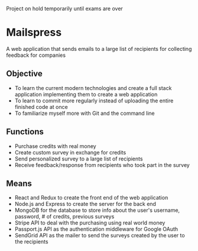 
Project on hold temporarily until exams are over

# Mailspress

A web application that sends emails to a large list of recipients for collecting feedback for companies


## Objective

- To learn the current modern technologies and create a full stack application implementing them to create a web application
- To learn to commit more regularly instead of uploading the entire finished code at once 
- To familiarize myself more with Git and the command line

## Functions

- Purchase credits with real money
- Create custom survey in exchange for credits
- Send personalized survey to a large list of recipients
- Receive feedback/response from recipients who took part in the survey

## Means

- React and Redux to create the front end of the web application
- Node.js and Express to create the server for the back end
- MongoDB for the database to store info about the user's username, password, # of credits, previous surveys
- Stripe API to deal with the purchasing using real world money
- Passport.js API as the authentication middleware for Google OAuth 
- SendGrid API as the mailer to send the surveys created by the user to the recipients
